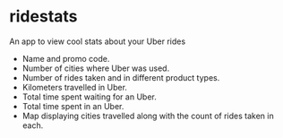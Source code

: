 # ridestats
An app to view cool stats about your Uber rides

* Name and promo code.
* Number of cities where Uber was used.
* Number of rides taken and in different product types.
* Kilometers travelled in Uber.
* Total time spent waiting for an Uber.
* Total time spent in an Uber.
* Map displaying cities travelled along with the count of rides taken in each.

  

